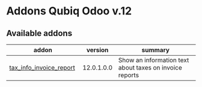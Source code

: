 Addons Qubiq Odoo v.12
======================

[//]: # (addons)

Available addons
----------------
addon | version | summary
--- | --- | ---
[tax_info_invoice_report](tax_info_invoice_report/) | 12.0.1.0.0 | Show an information text about taxes on invoice reports

[//]: # (end addons)